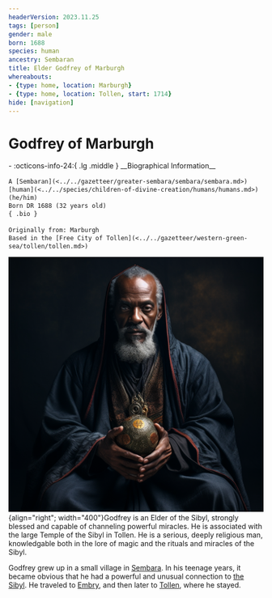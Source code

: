 ```yaml
---
headerVersion: 2023.11.25
tags: [person]
gender: male
born: 1688
species: human
ancestry: Sembaran
title: Elder Godfrey of Marburgh
whereabouts:
- {type: home, location: Marburgh}
- {type: home, location: Tollen, start: 1714}
hide: [navigation]
---
```

# Godfrey of Marburgh
<div class="grid cards ext-narrow-margin ext-one-column" markdown>
- :octicons-info-24:{ .lg .middle } __Biographical Information__

    A [Sembaran](<../../gazetteer/greater-sembara/sembara/sembara.md>) [human](<../../species/children-of-divine-creation/humans/humans.md>) (he/him)  
    Born DR 1688 (32 years old)  
    { .bio }

    Originally from: Marburgh
    Based in the [Free City of Tollen](<../../gazetteer/western-green-sea/tollen/tollen.md>)
</div>


![Elder Godfrey Portrait](../../assets/elder-godfrey-portrait.png){align="right"; width="400"}Godfrey is an Elder of the Sibyl, strongly blessed and capable of channeling powerful miracles. He is associated with the large Temple of the Sibyl in Tollen. He is a serious, deeply religious man, knowledgable both in the lore of magic and the rituals and miracles of the Sibyl. 

Godfrey grew up in a small village in [Sembara](<../../gazetteer/greater-sembara/sembara/sembara.md>). In his teenage years, it became obvious that he had a powerful and unusual connection to [the Sibyl](<../../cosmology/gods/incorporeal-gods/mos-numena-pantheon/the-sibyl.md>). He traveled to [Embry](<../../gazetteer/greater-sembara/sembara/heartlands/embry.md>), and then later to [Tollen](<../../gazetteer/western-green-sea/tollen/tollen.md>), where he stayed. 

